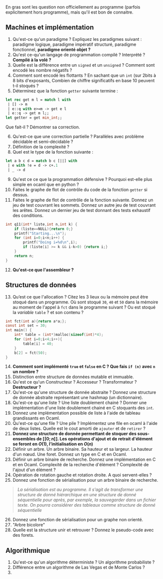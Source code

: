 En gras sont les question non officiellement au programme (parfois explicitement hors programme), mais qu'il est bon de connaitre.
## Machines et implémentation
1.  Qu'est-ce qu'un paradigme ? Expliquez les paradigmes suivant : paradigme logique, paradigme impératif structuré, paradigme fonctionnel, **paradigme orienté objet ?**
2. Qu'est ce-qu'un langage de programmation compilé ? Interprété ? **Compilé à la volé ?**
3. Quelle est la différence entre un `signed` et un `unsigned` ? Comment sont encodé les nombre négatifs ?
4. Comment sont encodé les flottants ? En sachant que un `int` (sur 2bits à 8 bits d'exposants, Combien de chiffre significatifs en base 10 peuvent t-il stoqués ? 
5. Déterminez que la fonction `getter` suivante termine :
```ocaml
let rec get m l = match l with
 | [] -> m
 | e::q with e>=m -> get e l
 | e::q -> get m l;;
let getter = get min_int;;
```
Que fait-il ? Démontrer sa correction.

6. Qu'est-ce que une correction partielle ? Parallèles avec problème décidable et semi-décidable ?
7. Définition de la complexité ?
8. Quel est le type de la fonction suivante :
```ocaml
let a b c d = match b c [||] with
 | e with !e = d -> c+.1
 | _ -> d
```
9. Qu'est ce ce que la programmation défensive ? Pourquoi est-elle plus simple en ocaml que en python ?
10. Faites le graphe de flot de contrôle du code de la fonction `getter` si dessus.
11. Faites le graphe de flot de contrôle de la fonction suivante. Donnez un jeu de test couvrant les sommets. Donnez un autre jeu de test couvrant les arêtes. Donnez un dernier jeu de test donnant des tests exhaustif des conditions.
```c
int q11(int* liste,int n,int k) {
	if (liste==NULL){return 0;}
	printf("Starting...\n");
	for (int i=0;i<n;i++) {
		printf("Doing i=%d\n",i);
		if (liste[i] >= k && i-k>0) {return i;}
	}
	return n;
}
```
12. **Qu'est-ce que l'assembleur ?**


## Structures de données
13. Qu’est ce que l'allocation ? Citez les 3 lieux ou la mémoire peut être stoqué dans un programme. Où sont stoqué `30`, `40` et `50` dans la mémoire au moment de l'appel à `fct` dans le programme suivant ? Ou est stoqué la *variable* `table` ? et son contenu ?
```c
int fct(int a){return a*a;};
const int set = 30;
int main() {
	int* table = (int*)malloc(sizeof(int)*4);
	for (int i=0;i<4;i++){
		table[i] = 40;
	}
	b[2] = fct(50);
}
```
14. **Comment sont implémenté `true` et `false` en C ? Que fais `if (n)` avec `n` un nombre ?** 
15. Distinction entre structure de données mutable et immuable.
16. Qu'est ce qu'un Constructeur ? Accesseur ? Transformateur ? **Destructeur ?**
17. Qu'est-ce qu'une structure de donnée abstraite ? Donnez une structure de donnée abstraite représentant une hashmap (un dictionnaire).
18. Qu'est-ce qu'une liste ? Une liste doublement chainé ? Donner une implémentation d'une liste doublement chainé en C stoquants des `int`. 
19. Donnez une implémentation possible de liste à l'aide de tableau grandissants en Ocaml.
20. Qu'est-ce qu'une file ? Une pile ? Implémentez une file en ocaml à l'aide de deux listes. Quelle est le cout amorti de `ajouter` et de `retirer` ?
21. **Donnez une structure de donnée permettant de stoquer des sous-ensembles de $[\![0;n]\!]$. Les opérations d'ajout et de retrait d'élément se feront en $O(1)$, l’initialisation en $O(n)$**
22. Définir un arbre. Un arbre binaire. Sa hauteur et sa largeur. La hauteur d'un nœud. Une foret. Donnez un type en C et en Ocaml. 
23. Définir un arbre binaire de recherche. Donnez une implémentation en C et en Ocaml. Complexité de la recherche d'élément ? Complexité de l'ajout d'un élément ? 
24. Opération de rotation gauche et rotation droite. A quoi servent-elles ?
25. Donnez une fonction de sérialisation pour un arbre binaire de recherche.
> *La sérialisation est au programme. Il s'agit de transformer une structure de donné hiérarchique en une structure de donné séquentielle pour après, par exemple, la sauvegarder dans un fichier texte. On pourra considérer des tableaux comme structure de donné séquentielle*
26. Donnez une fonction de sérialisation pour un graphe non orienté.
27. "Arbre bicolore"
28. Quelle est la structure unir et retrouver ? Donnez le pseudo-code avec des forets.

## Algorithmique
1. Qu'est-ce qu'un algorithme déterministe ? Un algorithme probabiliste ?
2. Différence entre un algorithme de Las Vegas et de Monte Carlos ?
3. 
<!--stackedit_data:
eyJoaXN0b3J5IjpbMTY2NjA5NjE2OCwtMjM0MzAzNzk2LDY2OD
g3MDY1LDIwMTIyNzU4NjAsLTg4MDMxNDc5OCw4MDUxNDg2ODUs
LTE4NzcxMjAxMjhdfQ==
-->